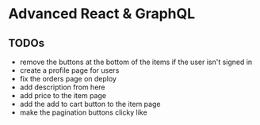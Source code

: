 
# Advanced React & GraphQL


## TODOs
- remove the buttons at the bottom of the items if the user isn't signed in
- create a profile page for users
- fix the orders page on deploy
- add description from here
- add price to the item page
- add the add to cart button to the item page
- make the pagination buttons clicky like